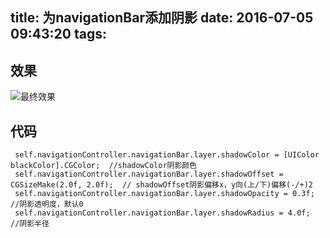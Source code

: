 title: 为navigationBar添加阴影
date: 2016-07-05 09:43:20
tags:
---
效果
---
![最终效果](http://7xrirn.com1.z0.glb.clouddn.com/navigationnavigationBarShadow.png)  

<!-- more -->
代码
---
```
 self.navigationController.navigationBar.layer.shadowColor = [UIColor blackColor].CGColor;  //shadowColor阴影颜色
 self.navigationController.navigationBar.layer.shadowOffset = CGSizeMake(2.0f, 2.0f);  // shadowOffset阴影偏移x，y向(上/下)偏移(-/+)2
 self.navigationController.navigationBar.layer.shadowOpacity = 0.3f;  //阴影透明度，默认0
 self.navigationController.navigationBar.layer.shadowRadius = 4.0f;   //阴影半径
```
